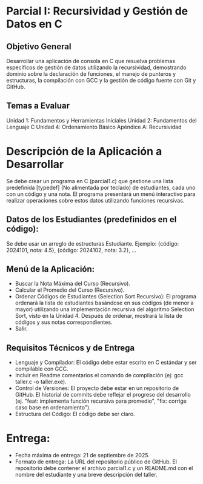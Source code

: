 # Parcial I: Recursividad y Gestión de Datos en C
## Objetivo General
Desarrollar una aplicación de consola en C que resuelva problemas específicos de gestión de datos utilizando la recursividad, demostrando dominio sobre la declaración de funciones, el manejo de punteros y estructuras, la compilación con GCC y la gestión de código fuente con Git y GitHub.

## Temas a Evaluar
Unidad 1: Fundamentos y Herramientas Iniciales
Unidad 2: Fundamentos del Lenguaje C
Unidad 4: Ordenamiento Básico
Apéndice A: Recursividad
# Descripción de la Aplicación a Desarrollar
Se debe crear un programa en C (parcial1.c) que gestione una lista predefinida [typedef] (No alimentada por teclado) de estudiantes, cada uno con un código y una nota. El programa presentará un menú interactivo para realizar operaciones sobre estos datos utilizando funciones recursivas.
## Datos de los Estudiantes (predefinidos en el código):
Se debe usar un arreglo de estructuras Estudiante.
Ejemplo:  {código: 2024101, nota: 4.5}, {código: 2024102, nota: 3.2}, ...
## Menú de la Aplicación:
- Buscar la Nota Máxima del Curso (Recursivo).
- Calcular el Promedio del Curso (Recursivo).
- Ordenar Códigos de Estudiantes (Selection Sort Recursivo): El programa ordenará la lista de estudiantes basándose en sus códigos (de menor a mayor) utilizando una implementación recursiva del algoritmo Selection Sort, visto en la Unidad 4. Después de ordenar, mostrará la lista de códigos y sus notas correspondientes.
- Salir.
## Requisitos Técnicos y de Entrega
- Lenguaje y Compilador: El código debe estar escrito en C estándar y ser compilable con GCC.
- Incluir en Readme comentarios el comando de compilación (ej: gcc taller.c -o taller.exe).
- Control de Versiones: El proyecto debe estar en un repositorio de GitHub. El historial de commits debe reflejar el progreso del desarrollo (ej. "feat: implementa función recursiva para promedio", "fix: corrige caso base en ordenamiento").
- Estructura del Código: El código debe ser claro.
# Entrega:
- Fecha máxima de entrega: 21 de septiembre de 2025.
- Formato de entrega: La URL del repositorio público de GitHub. El repositorio debe contener el archivo parcial1.c y un README.md con el nombre del estudiante y una breve descripción del taller.
 